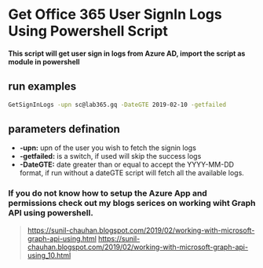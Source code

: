 # Get Office 365 User SignIn Logs Using Powershell Script
#### This script will get user sign in logs from Azure AD, import the script as module in powershell

## run examples
```sh
GetSignInLogs -upn sc@lab365.gq -DateGTE 2019-02-10 -getfailed
```
## parameters defination

* **-upn:** upn of the user you wish to fetch the signin logs
* **-getfailed:** is a switch, if used will skip the success logs
* **-DateGTE:** date greater than or equal to accept the YYYY-MM-DD format, if run without a dateGTE script will fetch all the available logs.

### If you do not know how to setup the Azure App and permissions check out my blogs serices on working wiht Graph API using powershell.

> https://sunil-chauhan.blogspot.com/2019/02/working-with-microsoft-graph-api-using.html
> https://sunil-chauhan.blogspot.com/2019/02/working-with-microsoft-graph-api-using_10.html
